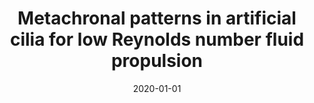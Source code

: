 ---
title: "Metachronal patterns in artificial cilia for low Reynolds number fluid propulsion"
collection: publications
permalink: /publication/2020-01-01-Metachronal-patterns-in-artificial-cilia-for-low-Reynolds-number-fluid-propulsion
date: 2020-01-01
venue: 'Science advances'
link: 'https://doi.org/10.1126/sciadv.abd2508'
citation: ' <b>Edoardo Milana</b>,  Rongjing Zhang,  Maria Vetrano,  Sam Peerlinck,  Michael De Volder,  Patrick Onck,  Dominiek Reynaerts,  Benjamin Gorissen, &quot;Metachronal patterns in artificial cilia for low Reynolds number fluid propulsion.&quot; <i>Science advances</i>, 2020.'
---